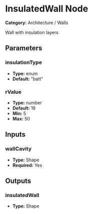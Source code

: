 
# InsulatedWall Node

**Category:** Architecture / Walls

Wall with insulation layers

## Parameters


### insulationType
- **Type:** enum
- **Default:** "batt"





### rValue
- **Type:** number
- **Default:** 19
- **Min:** 5
- **Max:** 50



## Inputs


### wallCavity
- **Type:** Shape
- **Required:** Yes



## Outputs


### insulatedWall
- **Type:** Shape




